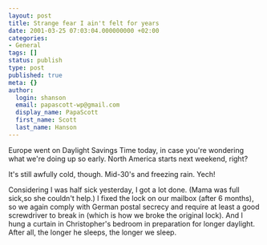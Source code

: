 ```yaml
---
layout: post
title: Strange fear I ain't felt for years
date: 2001-03-25 07:03:04.000000000 +02:00
categories:
- General
tags: []
status: publish
type: post
published: true
meta: {}
author:
  login: shanson
  email: papascott-wp@gmail.com
  display_name: PapaScott
  first_name: Scott
  last_name: Hanson
---
```

<p>Europe went on Daylight Savings Time today, in case you're wondering what we're doing up so early. North America starts next weekend, right?</p>
<p>It's still awfully cold, though. Mid-30's and freezing rain. Yech!</p>
<p>Considering I was half sick yesterday, I got a lot done. (Mama was full sick,so she couldn't help.) I fixed the lock on our mailbox (after 6 months), so we again comply with German postal secrecy and require at least a good screwdriver to break in (which is how we broke the original lock). And I hung a curtain in Christopher's bedroom in preparation for longer daylight. After all, the longer he sleeps, the longer we sleep.</p>
